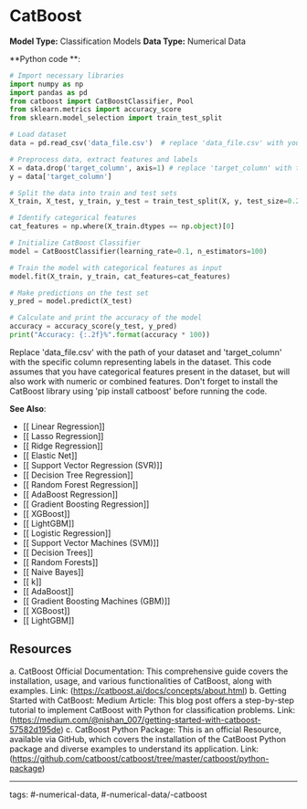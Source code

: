 #  CatBoost
**Model Type:**  Classification Models
**Data Type:**  Numerical Data

**Python code **:


```python
# Import necessary libraries
import numpy as np
import pandas as pd
from catboost import CatBoostClassifier, Pool
from sklearn.metrics import accuracy_score
from sklearn.model_selection import train_test_split

# Load dataset
data = pd.read_csv('data_file.csv')  # replace 'data_file.csv' with your data file

# Preprocess data, extract features and labels
X = data.drop('target_column', axis=1) # replace 'target_column' with the column representing labels in your dataset
y = data['target_column']

# Split the data into train and test sets
X_train, X_test, y_train, y_test = train_test_split(X, y, test_size=0.2, random_state=42)

# Identify categorical features
cat_features = np.where(X_train.dtypes == np.object)[0]

# Initialize CatBoost Classifier
model = CatBoostClassifier(learning_rate=0.1, n_estimators=100)

# Train the model with categorical features as input
model.fit(X_train, y_train, cat_features=cat_features)

# Make predictions on the test set
y_pred = model.predict(X_test)

# Calculate and print the accuracy of the model
accuracy = accuracy_score(y_test, y_pred)
print("Accuracy: {:.2f}%".format(accuracy * 100))
```
Replace 'data_file.csv' with the path of your dataset and 'target_column' with the specific column representing labels in the dataset. This code assumes that you have categorical features present in the dataset, but will also work with numeric or combined features. Don't forget to install the CatBoost library using 'pip install catboost' before running the code.


**See Also**:

- [[ Linear Regression]]
- [[ Lasso Regression]]
- [[ Ridge Regression]]
- [[ Elastic Net]]
- [[ Support Vector Regression (SVR)]]
- [[ Decision Tree Regression]]
- [[ Random Forest Regression]]
- [[ AdaBoost Regression]]
- [[ Gradient Boosting Regression]]
- [[ XGBoost]]
- [[ LightGBM]]
- [[ Logistic Regression]]
- [[ Support Vector Machines (SVM)]]
- [[ Decision Trees]]
- [[ Random Forests]]
- [[ Naive Bayes]]
- [[ k]]
- [[ AdaBoost]]
- [[ Gradient Boosting Machines (GBM)]]
- [[ XGBoost]]
- [[ LightGBM]]
## Resources

a. CatBoost Official Documentation: This comprehensive guide covers the installation, usage, and various functionalities of CatBoost, along with examples.
Link: (https://catboost.ai/docs/concepts/about.html)
b. Getting Started with CatBoost: Medium Article: This blog post offers a step-by-step tutorial to implement CatBoost with Python for classification problems.
Link: (https://medium.com/@nishan_007/getting-started-with-catboost-57582d195de)
c. CatBoost Python Package: This is an official Resource, available via GitHub, which covers the installation of the CatBoost Python package and diverse examples to understand its application.
Link: (https://github.com/catboost/catboost/tree/master/catboost/python-package)


---
tags: #-numerical-data, #-numerical-data/-catboost
